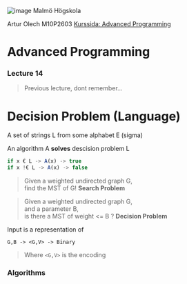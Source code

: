 ![image](https://pbs.twimg.com/profile_images/624172340/mah-logo-twitter_normal.png "Malmö Högskola") Malmö Högskola


Artur Olech
M10P2603
[Kurssida: Advanced Programming](http://edu.mah.se/DA405A "Advanced Programming")
# Advanced Programming
### Lecture 14
>Previous lecture, dont remember...

# Decision Problem (Language)
A set of strings L from some alphabet E (sigma)

An algorithm A **solves** descision problem L

```javascript
if x € L -> A(x) -> true
if x !€ L -> A(x) -> false
```

> Given a weighted undirected graph G,  
> find the MST of G! **Search Problem**

> Given a weighted undirected graph G,  
> and a parameter B,  
> is there a MST of weight <= B ? **Decision Problem**

Input is a representation of  
```
G,B -> <G,V> -> Binary
```
> Where ```<G,V>``` is the encoding

### Algorithms
